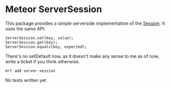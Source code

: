 Meteor ServerSession
=====================

This package provides a simple serverside implementation of the [Session](http://docs.meteor.com/#session). It uses the same API:

```
ServerSession.set(key, value);
ServerSession.get(key);
ServerSession.equals(key, expected);

```
There's no setDefault now, as it doesn't make any sense to me as of now, write a ticket if you think otherwise.

```
mrt add server-session
```

No tests written yet